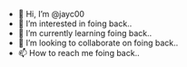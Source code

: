 - 👋 Hi, I’m @jayc00
- 👀 I’m interested in foing back..
- 🌱 I’m currently learning foing back..
- 💞️ I’m looking to collaborate on foing back..
- 📫 How to reach me foing back..

<!---
jayc00/jayc00 is a ✨ special ✨ repository because its `README.md` (this file) appears on your GitHub profile.
You can click the Preview link to take a look at your changes.
--->
